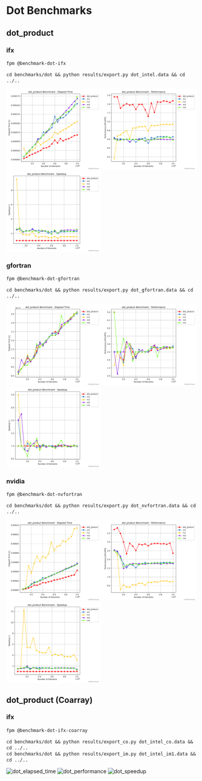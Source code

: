 # Dot Benchmarks

## dot_product

### ifx

```shell
fpm @benchmark-dot-ifx
```

```shell
cd benchmarks/dot && python results/export.py dot_intel.data && cd ../..
```

<img alt="dot_elapsed_time" src="https://github.com/gha3mi/forbenchmark/raw/main/benchmarks/dot/results/dot_intel_time.png" width="250"> <img alt="dot_performance" src="https://github.com/gha3mi/forbenchmark/raw/main/benchmarks/dot/results/dot_intel_perf.png" width="250"> <img alt="dot_speedup" src="https://github.com/gha3mi/forbenchmark/raw/main/benchmarks/dot/results/dot_intel_speedup.png" width="250">

### gfortran

```shell
fpm @benchmark-dot-gfortran
```
```shell
cd benchmarks/dot && python results/export.py dot_gfortran.data && cd ../..
```

<img alt="dot_elapsed_time" src="https://github.com/gha3mi/forbenchmark/raw/main/benchmarks/dot/results/dot_gfortran_time.png" width="250"> <img alt="dot_performance" src="https://github.com/gha3mi/forbenchmark/raw/main/benchmarks/dot/results/dot_gfortran_perf.png" width="250"> <img alt="dot_speedup" src="https://github.com/gha3mi/forbenchmark/raw/main/benchmarks/dot/results/dot_gfortran_speedup.png" width="250">

### nvidia

```shell
fpm @benchmark-dot-nvfortran
```

```shell
cd benchmarks/dot && python results/export.py dot_nvfortran.data && cd ../..
```

<img alt="dot_elapsed_time" src="https://github.com/gha3mi/forbenchmark/raw/main/benchmarks/dot/results/dot_nvfortran_time.png" width="250"> <img alt="dot_performance" src="https://github.com/gha3mi/forbenchmark/raw/main/benchmarks/dot/results/dot_nvfortran_perf.png" width="250"> <img alt="dot_speedup" src="https://github.com/gha3mi/forbenchmark/raw/main/benchmarks/dot/results/dot_nvfortran_speedup.png" width="250">

## dot_product (Coarray)

### ifx

```shell
fpm @benchmark-dot-ifx-coarray
```

```shell
cd benchmarks/dot && python results/export_co.py dot_intel_co.data && cd ../..
cd benchmarks/dot && python results/export_im.py dot_intel_im1.data && cd ../..
```

<img alt="dot_elapsed_time" src="https://github.com/gha3mi/forbenchmark/raw/main/benchmarks/dot/benchmarks/dot/results/dot_co_time_max.png" width="250"> <img alt="dot_performance" src="https://github.com/gha3mi/forbenchmark/raw/main/benchmarks/dot/results/dot_co_perf_tot.png" width="250"> <img alt="dot_speedup" src="https://github.com/gha3mi/forbenchmark/raw/main/benchmarks/dot/results/dot_co_speedup_max.png" width="250">